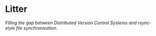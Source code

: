 # Litter

*Filling the gap between Distributed Version Control Systems and rsync-style file synchronisation.*

